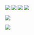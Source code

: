 ![](https://i.imgur.com/Z8RsNyW.png)
![](https://i.imgur.com/0YVwvAw.png)
![](https://i.imgur.com/povlY8i.png)
![](https://i.imgur.com/8sD2a6C.png)




![](https://i.imgur.com/NwkS6PD.png)




![](https://i.imgur.com/lvsNgWw.png)
